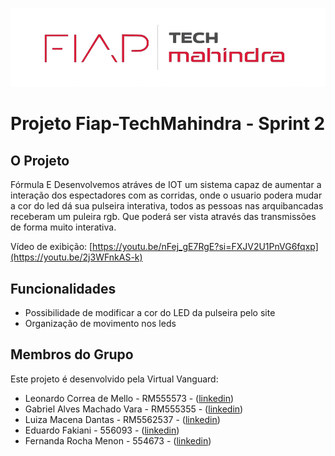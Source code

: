 ![Fiap - TechMahindra](logofigma-Copia.PNG)
# Projeto Fiap-TechMahindra - Sprint 2

## O Projeto
Fórmula E 
Desenvolvemos atráves de IOT um sistema capaz de aumentar a interação dos espectadores com as corridas, onde o usuario podera mudar a cor do led dá sua pulseira interativa, todos as pessoas nas arquibancadas receberam um puleira rgb. Que poderá ser vista através das transmissões de forma muito interativa.

Vídeo de exibição: [https://youtu.be/nFej_gE7RgE?si=FXJV2U1PnVG6fqxp](https://youtu.be/2j3WFnkAS-k)

## Funcionalidades

- Possibilidade de modificar a cor do LED da pulseira pelo site
- Organização de movimento nos leds

## Membros do Grupo

Este projeto é desenvolvido pela Virtual Vanguard:

- Leonardo Correa de Mello - RM555573 - ([linkedin](https://www.linkedin.com/in/leocorreamello/))
- Gabriel Alves Machado Vara - RM555355 - ([linkedin](https://www.linkedin.com/in/gabriel-vara/))
- Luiza Macena Dantas - RM5562537 - ([linkedin](https://www.linkedin.com/in/luiza-macena-2a6715283/))
- Eduardo Fakiani - 556093 - ([linkedin](https://www.linkedin.com/in/eduardo-fakiani/))
- Fernanda Rocha Menon - 554673 - ([linkedin](https://www.linkedin.com/in/fernanda-rocha-menon-/))
